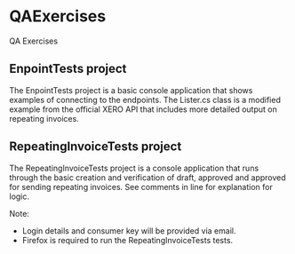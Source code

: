 QAExercises
===========

QA Exercises

EnpointTests project
--------------------

The EnpointTests project is a basic console application that shows examples of connecting to the endpoints. The Lister.cs class is a modified example from the official XERO API that includes more detailed output on repeating invoices.

RepeatingInvoiceTests project
-----------------------------

The RepeatingInvoiceTests project is a console application that runs through the basic creation and verification of draft, approved and approved for sending repeating invoices. See comments in line for explanation for logic.

Note: 

- Login details and consumer key will be provided via email.
- Firefox is required to run the RepeatingInvoiceTests tests.
